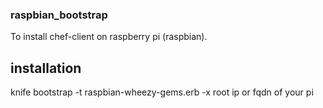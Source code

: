 ### raspbian_bootstrap ###

To install chef-client on raspberry pi (raspbian).

## installation ##

knife bootstrap -t raspbian-wheezy-gems.erb -x root ip or fqdn of your pi
